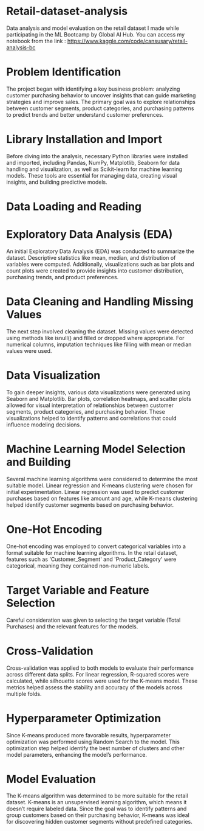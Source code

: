 # Retail-dataset-analysis

Data analysis and model evaluation on the retail dataset I made while participating in the ML Bootcamp by Global AI Hub.
You can access my notebook from the link : https://www.kaggle.com/code/cansusary/retail-analysis-bc

# Problem Identification

The project began with identifying a key business problem: analyzing customer purchasing behavior to uncover insights that can guide marketing strategies and improve sales. The primary goal was to explore relationships between customer segments, product categories, and purchasing patterns to predict trends and better understand customer preferences.

# Library Installation and Import 

Before diving into the analysis, necessary Python libraries were installed and imported, including Pandas, NumPy, Matplotlib, Seaborn for data handling and visualization, as well as Scikit-learn for machine learning models. These tools are essential for managing data, creating visual insights, and building predictive models.

# Data Loading and Reading

# Exploratory Data Analysis (EDA)

An initial Exploratory Data Analysis (EDA) was conducted to summarize the dataset. Descriptive statistics like mean, median, and distribution of variables were computed. Additionally, visualizations such as bar plots and count plots were created to provide insights into customer distribution, purchasing trends, and product preferences.

# Data Cleaning and Handling Missing Values

The next step involved cleaning the dataset. Missing values were detected using methods like isnull() and filled or dropped where appropriate. For numerical columns, imputation techniques like filling with mean or median values were used.

# Data Visualization

To gain deeper insights, various data visualizations were generated using Seaborn and Matplotlib. Bar plots, correlation heatmaps, and scatter plots allowed for visual interpretation of relationships between customer segments, product categories, and purchasing behavior. These visualizations helped to identify patterns and correlations that could influence modeling decisions.

# Machine Learning Model Selection and Building

Several machine learning algorithms were considered to determine the most suitable model. Linear regression and K-means clustering were chosen for initial experimentation. Linear regression was used to predict customer purchases based on features like amount and age, while K-means clustering helped identify customer segments based on purchasing behavior.

# One-Hot Encoding
One-hot encoding was employed to convert categorical variables into a format suitable for machine learning algorithms. In the retail dataset, features such as 'Customer_Segment' and 'Product_Category' were categorical, meaning they contained non-numeric labels. 

# Target Variable and Feature Selection

Careful consideration was given to selecting the target variable (Total Purchases) and the relevant features for the models.

# Cross-Validation

Cross-validation was applied to both models to evaluate their performance across different data splits. For linear regression, R-squared scores were calculated, while silhouette scores were used for the K-means model. These metrics helped assess the stability and accuracy of the models across multiple folds.

# Hyperparameter Optimization

Since K-means produced more favorable results, hyperparameter optimization was performed using Random Search to the model. This optimization step helped identify the best number of clusters and other model parameters, enhancing the model’s performance.

# Model Evaluation

The K-means algorithm was determined to be more suitable for the retail dataset. K-means is an unsupervised learning algorithm, which means it doesn’t require labeled data. Since the goal was to identify patterns and group customers based on their purchasing behavior, K-means was ideal for discovering hidden customer segments without predefined categories.
